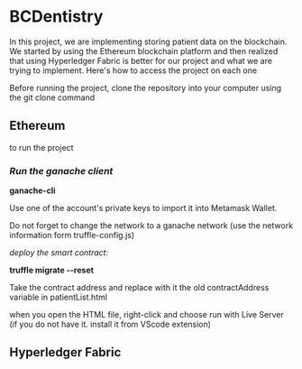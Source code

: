 # BCDentistry

In this project, we are implementing storing patient data on the blockchain. We started by using the Ethereum blockchain platform and then realized that using Hyperledger Fabric is better for our project and what we are trying to implement. Here's how to access the project on each one 

Before running the project, clone the repository into your computer using the git clone command 

## Ethereum 
to run the project

### _Run the ganache client_

**ganache-cli**

Use one of the account's private keys to import it into Metamask Wallet.

Do not forget to change the network to a ganache network (use the network information form truffle-config.js)

_deploy the smart contract:_

**truffle migrate --reset**

Take the contract address and replace with it the old contractAddress variable in patientList.html 

when you open the HTML file, right-click and choose run with Live Server (if you do not have it. install it from VScode extension)

## Hyperledger Fabric

